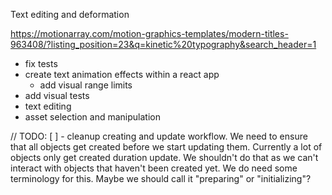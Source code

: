 Text editing and deformation


https://motionarray.com/motion-graphics-templates/modern-titles-963408/?listing_position=23&q=kinetic%20typography&search_header=1

- fix tests
- create text animation effects within a react app
  - add visual range limits
- add visual tests
- text editing
- asset selection and manipulation

// TODO:
[ ] - cleanup creating and update workflow. We need to ensure that all objects get created before we start updating them.
Currently a lot of objects only get created duration update. We shouldn't do that as we can't interact with objects that
haven't been created yet. We do need some terminology for this. Maybe we should call it "preparing" or "initializing"?